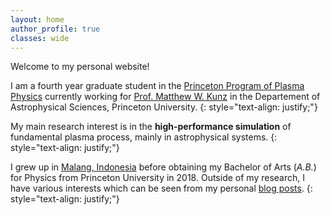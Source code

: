 ```yaml
---
layout: home
author_profile: true
classes: wide
---
```

Welcome to my personal website!

I am a fourth year graduate student in the [Princeton Program of Plasma Physics](https://plasma.princeton.edu) currently working for [Prof. Matthew W. Kunz](https://www.astro.princeton.edu/~kunz/Site/Welcome.html) in the Departement of Astrophysical Sciences, Princeton University.
{: style="text-align: justify;"}

My main research interest is in the **high-performance simulation** of fundamental plasma process, mainly in astrophysical systems.
{: style="text-align: justify;"}

I grew up in [Malang, Indonesia](https://en.wikipedia.org/wiki/Malang) before obtaining my Bachelor of Arts (_A.B._) for Physics from Princeton University in 2018. Outside of my research, I have various interests which can be seen from my personal [blog posts](/blog/).
{: style="text-align: justify;"}

